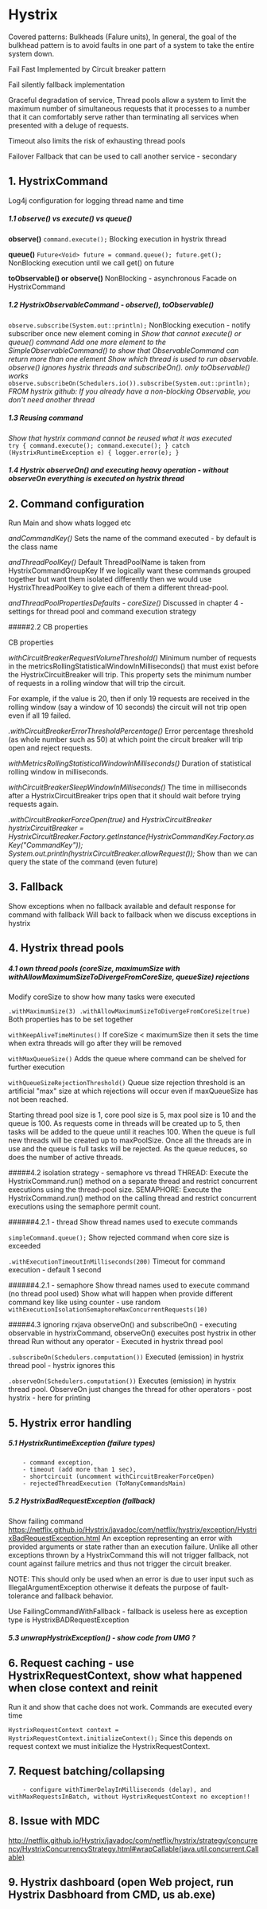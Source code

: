 # Hystrix
Covered patterns:
Bulkheads (Falure units),
In general, the goal of the bulkhead pattern is to avoid faults in one part of a system to take the entire system down.

Fail Fast
Implemented by Circuit breaker pattern

Fail silently
fallback  implementation

Graceful degradation of service,
Thread pools allow a system to limit the maximum number of simultaneous requests that it processes to a number that it can comfortably serve rather than terminating all services when presented with a deluge of requests.

Timeout also limits the risk of exhausting thread pools

Failover
Fallback that can be used to call another service - secondary

## 1. HystrixCommand
Log4j configuration for logging thread name and time

##### 1.1 observe() vs execute() vs queue()
 **observe()**
`command.execute();`
Blocking execution in hystrix thread

**queue()**
`Future<Void> future = command.queue();
future.get();`
NonBlocking execution until we call get() on future

**toObservable() or observe()**
NonBlocking - asynchronous
Facade on HystrixCommand


##### 1.2 HystrixObservableCommand - observe(), toObservable()
`observe.subscribe(System.out::println);`
NonBlocking execution - notify subscriber once new element coming in
*Show that cannot execute() or queue() command*
*Add one more element to the SimpleObservableCommand() to show that ObservableCommand can return more than one element*
*Show which thread is used to run observable. observe() ignores hystrix threads and subscribeOn(). only toObservable() works*
`observe.subscribeOn(Schedulers.io()).subscribe(System.out::println);`
*FROM hystrix github: If you already have a non-blocking Observable, you don't need another thread*


##### 1.3 Reusing command
*Show that hystrix command cannot be reused what it was executed*
`        try {
             command.execute();
             command.execute();
         } catch (HystrixRuntimeException e) {
             logger.error(e);
         }
         `
         
##### 1.4 Hystrix observeOn()  and executing heavy operation - without observeOn everything is executed on hystrix thread

## 2. Command configuration
Run Main and show whats logged etc

*andCommandKey()*
Sets the name of the command executed - by default is the class name

*andThreadPoolKey()*
Default ThreadPoolName is taken from HystrixCommandGroupKey
If we logically want these commands grouped together but want them isolated differently then we would use HystrixThreadPoolKey to give each of them a different thread-pool.

*andThreadPoolPropertiesDefaults - coreSize()*
Discussed in chapter 4 - settings for thread pool and command execution strategy

#####2.2 CB properties

CB properties

*withCircuitBreakerRequestVolumeThreshold()*
Minimum number of requests in the metricsRollingStatisticalWindowInMilliseconds() that must exist before the HystrixCircuitBreaker will trip.
This property sets the minimum number of requests in a rolling window that will trip the circuit.

For example, if the value is 20, then if only 19 requests are received in the rolling window (say a window of 10 seconds) the circuit will not trip open even if all 19 failed.

*.withCircuitBreakerErrorThresholdPercentage()*
Error percentage threshold (as whole number such as 50) at which point the circuit breaker will trip open and reject requests.

*withMetricsRollingStatisticalWindowInMilliseconds()*
Duration of statistical rolling window in milliseconds.

*withCircuitBreakerSleepWindowInMilliseconds()*
The time in milliseconds after a HystrixCircuitBreaker trips open that it should wait before trying requests again.

*.withCircuitBreakerForceOpen(true)* and *HystrixCircuitBreaker hystrixCircuitBreaker = HystrixCircuitBreaker.Factory.getInstance(HystrixCommandKey.Factory.asKey("CommandKey"));
                                                  System.out.println(hystrixCircuitBreaker.allowRequest());*
Show than we can query the state of the command (even future)

## 3. Fallback
Show exceptions when no fallback available and default response for command with fallback
Will back to fallback when we discuss exceptions in hystrix

## 4. Hystrix thread pools
##### 4.1 own thread pools (coreSize, maximumSize with withAllowMaximumSizeToDivergeFromCoreSize, queueSize) rejections
Modify coreSize to show how many tasks were executed

`.withMaximumSize(3)
.withAllowMaximumSizeToDivergeFromCoreSize(true)`
Both properties has to be set together

`withKeepAliveTimeMinutes()`
If coreSize < maximumSize then it sets the time when extra threads will go after they will be removed

`withMaxQueueSize()`
Adds the queue where command can be shelved for further execution

`withQueueSizeRejectionThreshold()`
Queue size rejection threshold is an artificial "max" size at which rejections will occur even if maxQueueSize has not been reached.

Starting thread pool size is 1, core pool size is 5, max pool size is 10 and the queue is 100. As requests come in threads will be created up to 5, then tasks will be added to the queue until it reaches 100. When the queue is full new threads will be created up to maxPoolSize. Once all the threads are in use and the queue is full tasks will be rejected. As the queue reduces, so does the number of active threads.

#####4.2 isolation strategy - semaphore vs thread
THREAD: Execute the HystrixCommand.run() method on a separate thread and restrict concurrent executions using the thread-pool size.
SEMAPHORE: Execute the HystrixCommand.run() method on the calling thread and restrict concurrent executions using the semaphore permit count.

######4.2.1 - thread
Show thread names used to execute commands

`simpleCommand.queue();`
Show rejected command when core size is exceeded

`.withExecutionTimeoutInMilliseconds(200)`
Timeout for command execution - default 1 second

######4.2.1 - semaphore
Show thread names used to execute command (no thread pool used)
Show what will happen when provide different command key like using counter - use random
`withExecutionIsolationSemaphoreMaxConcurrentRequests(10)`

#####4.3 ignoring rxjava observeOn() and subscribeOn() - executing observable in hystrixCommand, observeOn() execuites post hystrix in other thread
Run without any operator - Executed in hystrix thread pool

`.subscribeOn(Schedulers.computation())`
Executed (emission) in hystrix thread pool - hystrix ignores this

`.observeOn(Schedulers.computation())`
Executes (emission) in hystrix thread pool. ObserveOn just changes the thread for other operators - post hystrix -  here for printing



## 5. Hystrix error handling
##### 5.1 HystrixRuntimeException (failure types)
        - command exception,
        - timeout (add more than 1 sec),
        - shortcircuit (uncomment withCircuitBreakerForceOpen)
        - rejectedThreadExecution (ToManyCommandsMain)
##### 5.2 HystrixBadRequestException (fallback)
Show failing command
https://netflix.github.io/Hystrix/javadoc/com/netflix/hystrix/exception/HystrixBadRequestException.html
An exception representing an error with provided arguments or state rather than an execution failure.
Unlike all other exceptions thrown by a HystrixCommand this will not trigger fallback, not count against failure metrics and thus not trigger the circuit breaker.

NOTE: This should only be used when an error is due to user input such as IllegalArgumentException otherwise it defeats the purpose of fault-tolerance and fallback behavior.

Use FailingCommandWithFallback - fallback is useless here as exception type is HystrixBADRequestException

##### 5.3 unwrapHystrixException() - show code from UMG ?

## 6. Request caching - use HystrixRequestContext, show what happened when close context and reinit
Run it and show that cache does not work. Commands are executed every time

`HystrixRequestContext context = HystrixRequestContext.initializeContext();`
Since this depends on request context we must initialize the HystrixRequestContext.

## 7. Request batching/collapsing
        - configure withTimerDelayInMilliseconds (delay), and withMaxRequestsInBatch, without HystrixRequestContext no exception!!

## 8. Issue with MDC
http://netflix.github.io/Hystrix/javadoc/com/netflix/hystrix/strategy/concurrency/HystrixConcurrencyStrategy.html#wrapCallable(java.util.concurrent.Callable)


## 9. Hystrix dashboard (open Web project, run Hystrix Dasbhoard from CMD, us ab.exe)

